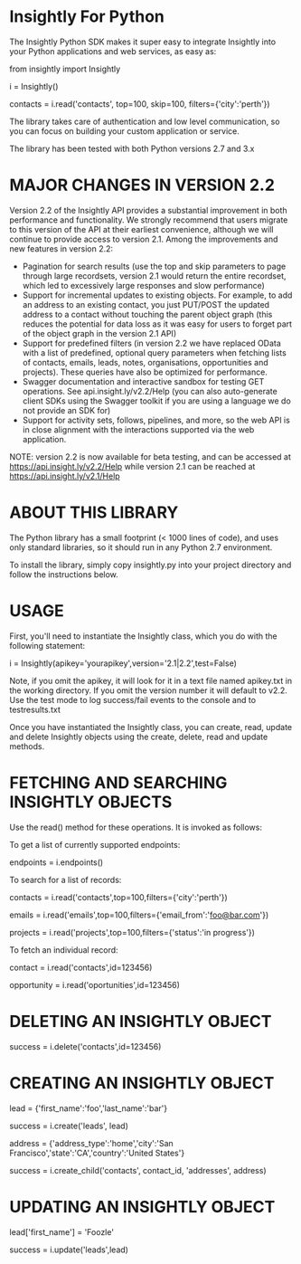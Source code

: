Insightly For Python
======

The Insightly Python SDK makes it super easy to integrate Insightly into your Python applications and web services, as easy as:

  from insightly import Insightly
  
  i = Insightly()
  
  contacts = i.read('contacts', top=100, skip=100, filters={'city':'perth'})

The library takes care of authentication and low level communication, so you can focus on building your custom application or service.

The library has been tested with both Python versions 2.7 and 3.x

MAJOR CHANGES IN VERSION 2.2
============================

Version 2.2 of the Insightly API provides a substantial improvement in both performance and functionality. We strongly recommend that users migrate to this version of the API at their earliest convenience, although we will continue to provide access to version 2.1. Among the improvements and new features in version 2.2:

* Pagination for search results (use the top and skip parameters to page through large recordsets, version 2.1 would return the entire recordset, which led to excessively large responses and slow performance)
* Support for incremental updates to existing objects. For example, to add an address to an existing contact, you just PUT/POST the updated address to a contact without touching the parent object graph (this reduces the potential for data loss as it was easy for users to forget part of the object graph in the version 2.1 API)
* Support for predefined filters (in version 2.2 we have replaced OData with a list of predefined, optional query parameters when fetching lists of contacts, emails, leads, notes, organisations, opportunities and projects). These queries have also be optimized for performance.
* Swagger documentation and interactive sandbox for testing GET operations. See api.insight.ly/v2.2/Help (you can also auto-generate client SDKs using the Swagger toolkit if you are using a language we do not provide an SDK for)
* Support for activity sets, follows, pipelines, and more, so the web API is in close alignment with the interactions supported via the web application.

NOTE: version 2.2 is now available for beta testing, and can be accessed at https://api.insight.ly/v2.2/Help while version 2.1 can be reached at https://api.insight.ly/v2.1/Help

ABOUT THIS LIBRARY
==================

The Python library has a small footprint (< 1000 lines of code), and uses only standard libraries, so it should run in any Python 2.7
environment.

To install the library, simply copy insightly.py into your project directory and follow the instructions below.

USAGE
=====

First, you'll need to instantiate the Insightly class, which you do with the following statement:

i = Insightly(apikey='yourapikey',version='2.1|2.2',test=False)

Note, if you omit the apikey, it will look for it in a text file named apikey.txt in the working directory. If you omit the version number it will default to v2.2. Use the test mode to log success/fail events to the console and to testresults.txt

Once you have instantiated the Insightly class, you can create, read, update and delete Insightly objects using the create, delete, read and update methods.

FETCHING AND SEARCHING INSIGHTLY OBJECTS
========================================

Use the read() method for these operations. It is invoked as follows:

To get a list of currently supported endpoints:

endpoints = i.endpoints()

To search for a list of records:

  contacts = i.read('contacts',top=100,filters={'city':'perth'})

  emails = i.read('emails',top=100,filters={'email_from':'foo@bar.com'})

  projects = i.read('projects',top=100,filters={'status':'in progress'})

To fetch an individual record:

  contact = i.read('contacts',id=123456)
  
  opportunity = i.read('oportunities',id=123456)

DELETING AN INSIGHTLY OBJECT
============================

  success = i.delete('contacts',id=123456)

CREATING AN INSIGHTLY OBJECT
============================

  lead = {'first_name':'foo','last_name':'bar'}

  success = i.create('leads', lead)
  
  address = {'address_type':'home','city':'San Francisco','state':'CA','country':'United States'}
  
  success = i.create_child('contacts', contact_id, 'addresses', address)

UPDATING AN INSIGHTLY OBJECT
============================

  lead['first_name'] = 'Foozle'

  success = i.update('leads',lead)

